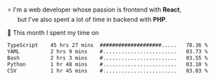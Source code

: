 ⭐ I'm a web developer whose passion is frontend with <b>React</b>,<br/>
&nbsp; &nbsp; &nbsp; but I've also spent a lot of time in backend with <b>PHP</b>.

📅 This month I spent my time on

<!--START_SECTION:waka-->

```txt
TypeScript    45 hrs 27 mins  ####################.....   78.36 %
YAML          2 hrs 9 mins    #........................   03.73 %
Bash          2 hrs 3 mins    #........................   03.55 %
Python        1 hr 48 mins    #........................   03.10 %
CSV           1 hr 45 mins    #........................   03.03 %
```

<!--END_SECTION:waka-->

